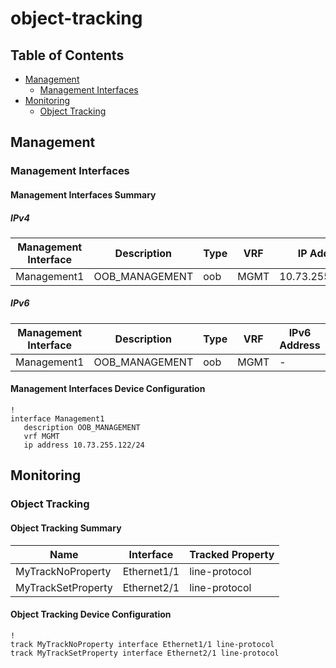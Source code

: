 # object-tracking

## Table of Contents

- [Management](#management)
  - [Management Interfaces](#management-interfaces)
- [Monitoring](#monitoring)
  - [Object Tracking](#object-tracking-1)

## Management

### Management Interfaces

#### Management Interfaces Summary

##### IPv4

| Management Interface | Description | Type | VRF | IP Address | Gateway |
| -------------------- | ----------- | ---- | --- | ---------- | ------- |
| Management1 | OOB_MANAGEMENT | oob | MGMT | 10.73.255.122/24 | 10.73.255.2 |

##### IPv6

| Management Interface | Description | Type | VRF | IPv6 Address | IPv6 Gateway |
| -------------------- | ----------- | ---- | --- | ------------ | ------------ |
| Management1 | OOB_MANAGEMENT | oob | MGMT | - | - |

#### Management Interfaces Device Configuration

```eos
!
interface Management1
   description OOB_MANAGEMENT
   vrf MGMT
   ip address 10.73.255.122/24
```

## Monitoring

### Object Tracking

#### Object Tracking Summary

| Name | Interface | Tracked Property |
| ---- | --------- | ---------------- |
| MyTrackNoProperty | Ethernet1/1 | line-protocol |
| MyTrackSetProperty | Ethernet2/1 | line-protocol |

#### Object Tracking Device Configuration

```eos
!
track MyTrackNoProperty interface Ethernet1/1 line-protocol
track MyTrackSetProperty interface Ethernet2/1 line-protocol
```

